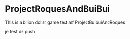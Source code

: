 # ProjectRoquesAndBuiBui

This is a bilion dollar game
test
a# ProjectBuibuiAndRoques

je test de push 